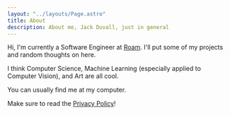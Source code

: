 ```yaml
---
layout: "../layouts/Page.astro"
title: About
description: About me, Jack Duvall, just in general
---
```


Hi, I'm currently a Software Engineer at [Roam](https://ro.am/about). I'll put
some of my projects and random thoughts on here.

I think Computer Science, Machine Learning (especially applied to Computer
Vision), and Art are all cool.

You can usually find me at my computer.

Make sure to read the [Privacy Policy](/privacy-policy.html)!
